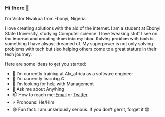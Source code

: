 ### Hi there 👋

I’m Victor Nwakpa from Ebonyi, Nigeria.

I love creating solutions with the aid of the internet. I am a student at Ebonyi State University, studying Computer science. I love tweaking stuff I see on the internet and creating them into my idea. Solving problem with tech is something I have always dreamed of.  My superpower is not only solving problems with tech but also helping others come to a great stature in their tech journey.

Here are some ideas to get you started:

- 🔭 I’m currently training at Alx_africa as a software engineer
- 🌱 I’m currently learning C
- 🤔 I’m looking for help with Management
- 💬 Ask me about Anything
- 📫 How to reach me: [Email](nwakpavictor@gmail.com) or [Twitter](http://twitter.com/Victor_Nwakpa)
- ⚡ Pronouns: He/Him
- 😄 Fun fact: I am unseriously serious. If you don't gerrit, forget it 😎
